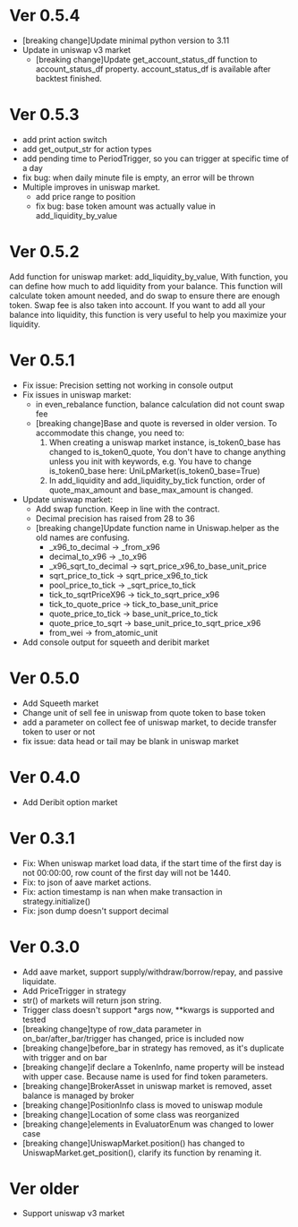 # Ver 0.5.4

* [breaking change]Update minimal python version to 3.11
* Update in uniswap v3 market
  * [breaking change]Update get_account_status_df function to account_status_df property. account_status_df is available after backtest finished. 

# Ver 0.5.3

* add print action switch
* add get_output_str for action types
* add pending time to PeriodTrigger, so you can trigger at specific time of a day
* fix bug: when daily minute file is empty, an error will be thrown
* Multiple improves in uniswap market.
  * add price range to position
  * fix bug: base token amount was actually value in add_liquidity_by_value
  

# Ver 0.5.2

Add function for uniswap market: add_liquidity_by_value, With function, you can define how much to add liquidity from your balance.
This function will calculate token amount needed, and do swap to ensure there are enough token. Swap fee is also taken into account.
If you want to add all your balance into liquidity, this function is very useful to help you maximize your liquidity.  


# Ver 0.5.1

* Fix issue: Precision setting not working in console output
* Fix issues in uniswap market:
  * in even_rebalance function, balance calculation did not count swap fee
  * [breaking change]Base and quote is reversed in older version. To accommodate this change, you need to:
    1. When creating a uniswap market instance, is_token0_base has changed to is_token0_quote, You don't have to change anything unless you init with keywords, e.g. You have to change is_token0_base here: UniLpMarket(is_token0_base=True)
    2. In add_liquidity and add_liquidity_by_tick function, order of quote_max_amount and base_max_amount is changed.
* Update uniswap market:
  * Add swap function. Keep in line with the contract.
  * Decimal precision has raised from 28 to 36
  * [breaking change]Update function name in Uniswap.helper as the old names are confusing.
    * _x96_to_decimal -> _from_x96
    * decimal_to_x96 -> _to_x96
    * _x96_sqrt_to_decimal -> sqrt_price_x96_to_base_unit_price
    * sqrt_price_to_tick -> sqrt_price_x96_to_tick
    * pool_price_to_tick -> _sqrt_price_to_tick
    * tick_to_sqrtPriceX96 -> tick_to_sqrt_price_x96
    * tick_to_quote_price -> tick_to_base_unit_price
    * quote_price_to_tick -> base_unit_price_to_tick
    * quote_price_to_sqrt -> base_unit_price_to_sqrt_price_x96
    * from_wei -> from_atomic_unit
* Add console output for squeeth and deribit market

# Ver 0.5.0

* Add Squeeth market
* Change unit of sell fee in uniswap from quote token to base token
* add a parameter on collect fee of uniswap market, to decide transfer token to user or not
* fix issue: data head or tail may be blank in uniswap market

# Ver 0.4.0

* Add Deribit option market

# Ver 0.3.1

* Fix: When uniswap market load data, if the start time of the first day is not 00:00:00, row count of the first day
  will not be 1440.
* Fix: to json of aave market actions.
* Fix: action timestamp is nan when make transaction in strategy.initialize()
* Fix: json dump doesn't support decimal

# Ver 0.3.0

* Add aave market, support supply/withdraw/borrow/repay, and passive liquidate.
* Add PriceTrigger in strategy
* str() of markets will return json string.
* Trigger class doesn't support *args now, **kwargs is supported and tested
* [breaking change]type of row_data parameter in on_bar/after_bar/trigger has changed, price is included now
* [breaking change]before_bar in strategy has removed, as it's duplicate with trigger and on bar
* [breaking change]if declare a TokenInfo, name property will be instead with upper case. Because name is used for find
  token parameters.
* [breaking change]BrokerAsset in uniswap market is removed, asset balance is managed by broker
* [breaking change]PositionInfo class is moved to uniswap module
* [breaking change]Location of some class was reorganized
* [breaking change]elements in EvaluatorEnum was changed to lower case
* [breaking change]UniswapMarket.position() has changed to UniswapMarket.get_position(), clarify its function by
  renaming it.

# Ver older

* Support uniswap v3 market